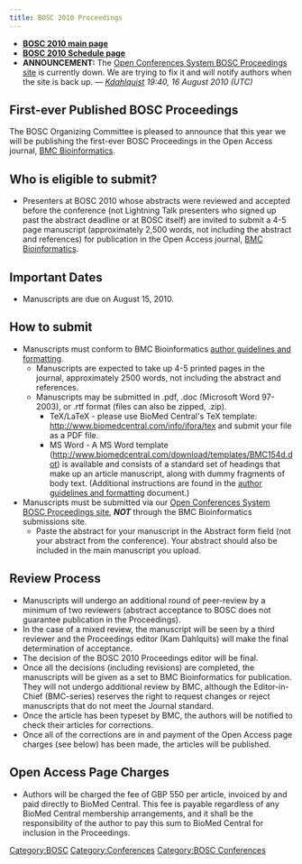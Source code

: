 ```yaml
---
title: BOSC 2010 Proceedings
---
```


-   **[ BOSC 2010 main page](BOSC_2010 "wikilink")**
-   **[ BOSC 2010 Schedule page](BOSC_2010_Schedule "wikilink")**
-   **ANNOUNCEMENT:** The [Open Conferences System BOSC Proceedings
    site](http://events.open-bio.org/BOSC2010-Proceedings/openconf.php)
    is currently down. We are trying to fix it and will notify authors
    when the site is back up. *—
    [Kdahlquist](User:Kdahlquist "wikilink") 19:40, 16 August
    2010 (UTC)*

First-ever Published BOSC Proceedings
-------------------------------------

The BOSC Organizing Committee is pleased to announce that this year we
will be publishing the first-ever BOSC Proceedings in the Open Access
journal, [BMC
Bioinformatics](http://www.biomedcentral.com/bmcbioinformatics/).

Who is eligible to submit?
--------------------------

-   Presenters at BOSC 2010 whose abstracts were reviewed and accepted
    before the conference (not Lightning Talk presenters who signed up
    past the abstract deadline or at BOSC itself) are invited to submit
    a 4-5 page manuscript (approximately 2,500 words, not including the
    abstract and references) for publication in the Open Access journal,
    [BMC
    Bioinformatics](http://www.biomedcentral.com/bmcbioinformatics/).

Important Dates
---------------

-   Manuscripts are due on August 15, 2010.

How to submit
-------------

-   Manuscripts must conform to BMC Bioinformatics [ author guidelines
    and
    formatting](Media:Instructions_for_authors_-_BMC_-_Appendix_A.pdf "wikilink").
    -   Manuscripts are expected to take up 4-5 printed pages in the
        journal, approximately 2500 words, not including the abstract
        and references.
    -   Manuscripts may be submitted in .pdf, .doc (Microsoft Word
        97-2003), or .rtf format (files can also be zipped, .zip).
        -   TeX/LaTeX - please use BioMed Central's TeX template:
            <http://www.biomedcentral.com/info/ifora/tex> and submit
            your file as a PDF file.
        -   MS Word - A MS Word
            template (http://www.biomedcentral.com/download/templates/BMC154d.dot)
            is available and consists of a standard set of headings that
            make up an article manuscript, along with dummy fragments of
            body text. (Additional instructions are found in the [
            author guidelines and
            formatting](Media:Instructions_for_authors_-_BMC_-_Appendix_A.pdf "wikilink") document.)
-   Manuscripts must be submitted via our [Open Conferences System BOSC
    Proceedings
    site](http://events.open-bio.org/BOSC2010-Proceedings/openconf.php),
    ***NOT*** through the BMC Bioinformatics submissions site.
    -   Paste the abstract for your manuscript in the Abstract form
        field (not your abstract from the conference). Your abstract
        should also be included in the main manuscript you upload.

Review Process
--------------

-   Manuscripts will undergo an additional round of peer-review by a
    minimum of two reviewers (abstract acceptance to BOSC does not
    guarantee publication in the Proceedings).
-   In the case of a mixed review, the manuscript will be seen by a
    third reviewer and the Proceedings editor (Kam Dahlquits) will make
    the final determination of acceptance.
-   The decision of the BOSC 2010 Proceedings editor will be final.
-   Once all the decisions (including revisions) are completed, the
    manuscripts will be given as a set to BMC Bioinformatics
    for publication. They will not undergo additional review by BMC,
    although the Editor-in-Chief (BMC-series) reserves the right to
    request changes or reject manuscripts that do not meet the
    Journal standard.
-   Once the article has been typeset by BMC, the authors will be
    notified to check their articles for corrections.
-   Once all of the corrections are in and payment of the Open Access
    page charges (see below) has been made, the articles will
    be published.

Open Access Page Charges
------------------------

-   Authors will be charged the fee of GBP 550 per article, invoiced by
    and paid directly to BioMed Central. This fee is payable regardless
    of any BioMed Central membership arrangements, and it shall be the
    responsibility of the author to pay this sum to BioMed Central for
    inclusion in the Proceedings.

<Category:BOSC> <Category:Conferences> [Category:BOSC
Conferences](Category:BOSC_Conferences "wikilink")
